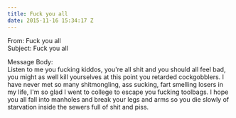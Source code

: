 ```yaml
---
title: Fuck you all
date: 2015-11-16 15:34:17 Z
---
```


From: Fuck you all  
Subject: Fuck you all  

Message Body:  
Listen to me you fucking kiddos, you're all shit and you should all feel bad, you might as well kill yourselves at this point you retarded cockgobblers. I have never met so many shitmongling, ass sucking, fart smelling losers in my life, I'm so glad I went to college to escape you fucking toolbags. I hope you all fall into manholes and break your legs and arms so you die slowly of starvation inside the sewers full of shit and piss.
